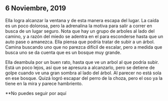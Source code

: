 ## 6 Noviembre, 2019 

Ella logra alcanzar la ventana y de esta manera escapa del lugar. La caída es un poco dolorosa, pero la adrenalina la motiva para salir a correr en busca de un lugar seguro. Nota que hay un grupo de arboles al lado del camino, y a razón del miedo se adentra en el para esconderse hasta que un auto pase o amanezca. Ella piensa que podría tratar de subir a un árbol. Camina buscando uno que no parezca difícil de escalar, pero a medida que busca uno se da cuenta que es un bosque muy grande. 

Ella deambula por un buen rato, hasta que ve un arbol al que podría subir. Está un poco lejos, así que se apresura a alcanzarlo, pero se detiene de golpe cuando ve una gran sombra al lado del árbol. Al parecer no está sola en ese bosque. Quizá logró escapar del perro de la choza, pero el oso ya la tiene en la mira y parece hambriento.

**No puedes seguir por aquí

